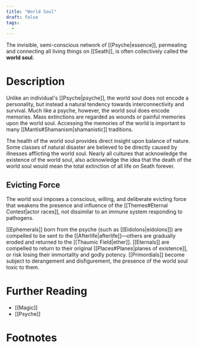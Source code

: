 ```yaml
---
title: "World Soul"
draft: false
tags:
  - 
---
```


The invisible, semi-conscious network of [[Psyche|essence]], permeating and connecting all living things on [[Seath]], is often collectively called the **world soul**. 

# Description
Unlike an individual's [[Psyche|psyche]], the world soul does not encode a personality, but instead a natural tendency towards interconnectivity and survival. Much like a psyche, however, the world soul does encode memories. Mass extinctions are regarded as wounds or painful memories upon the world soul. Accessing the memories of the world is important to many [[Mantis#Shamanism|shamanistic]] traditions.

The health of the world soul provides direct insight upon balance of nature. Some classes of natural disaster are believed to be directly caused by illnesses afflicting the world soul. Nearly all cultures that acknowledge the existence of the world soul, also acknowledge the idea that the death of the world soul would mean the total extinction of all life on Seath forever.

## Evicting Force
The world soul imposes a conscious, willing, and deliberate evicting force that weakens the presence and influence of the [[Themes#Eternal Contest|actor races]], not dissimilar to an immune system responding to pathogens.

[[Ephemerals]] born from the psyche (such as [[Eidolons|eidolons]]) are compelled to be sent to the [[Afterlife|afterlife]]—others are gradually eroded and returned to the [[Thaumic Field|ether]]. [[Eternals]] are compelled to return to their original [[Places#Planes|planes of existence]], or risk losing their immortality and godly potency. [[Primordials]] become subject to derangement and disfigurement, the presence of the world soul toxic to them.

# Further Reading
- [[Magic]]
- [[Psyche]]

# Footnotes
[^tag]:![[uyu.svg|12]] **[[OOU]]**: 